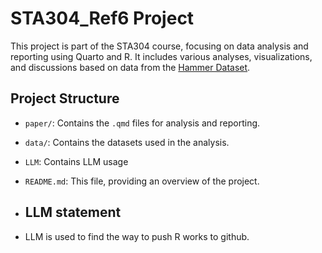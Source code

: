 # STA304_Ref6 Project

This project is part of the STA304 course, focusing on data analysis and reporting using Quarto and R. It includes various analyses, visualizations, and discussions based on data from the [Hammer Dataset](https://jacobfilipp.com/hammer/).

## Project Structure

- `paper/`: Contains the `.qmd` files for analysis and reporting.
- `data/`: Contains the datasets used in the analysis.
- `LLM`: Contains LLM usage
- `README.md`: This file, providing an overview of the project.

- ## LLM statement
- LLM is used to find the way to push R works to github.
